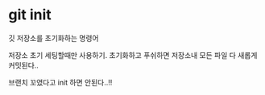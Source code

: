 # git init

깃 저장소를 초기화하는 명령어 

저장소 초기 세팅할때만 사용하기. 초기화하고 푸쉬하면 저장소내 모든 파일 다 새롭게 커밋된다.. 

브랜치 꼬였다고 init 하면 안된다..!!